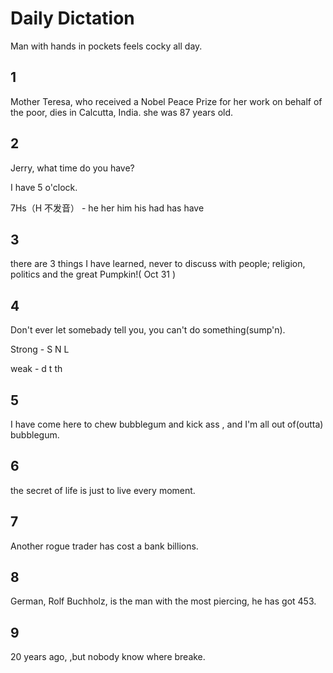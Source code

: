 # Daily Dictation

Man with hands in pockets feels cocky all day.

## 1

Mother Teresa, who received a Nobel Peace Prize for her work on behalf of the poor, dies in Calcutta, India. she was 87 years old.

## 2

Jerry, what time do you have?

I have 5 o'clock.

7Hs（H 不发音） - he her him his had has have

## 3

there are 3 things I have learned, never to discuss with people; religion, politics and the great Pumpkin!( Oct 31 )

## 4

Don't ever let somebady tell you, you can't do something(sump'n).

Strong - S N L

weak - d t th

## 5

I have come here to chew bubblegum and kick ass , and I'm all out of(outta) bubblegum.

## 6

the secret of life is just to live every moment.

## 7

Another rogue trader has cost a bank billions.

## 8

German, Rolf Buchholz, is the man with the most piercing, he has got 453.

## 9

20 years ago, ,but nobody know where breake.
